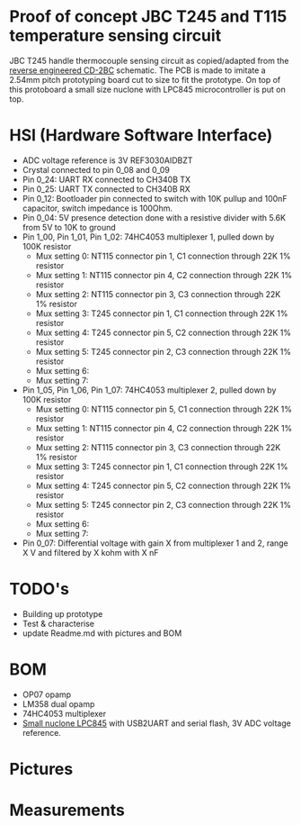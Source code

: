# Proof of concept JBC T245 and T115 temperature sensing circuit
JBC T245 handle thermocouple sensing circuit as copied/adapted from the [reverse engineered CD-2BC](https://www.eevblog.com/forum/testgear/jbc-soldering-station-cd-2bc-complete-schematic-analysis/) schematic. The PCB is made to imitate a 2.54mm pitch prototyping board cut to size to fit the prototype. On top of this protoboard a small size nuclone with LPC845 microcontroller is put on top.
# HSI (Hardware Software Interface)
* ADC voltage reference is 3V REF3030AIDBZT
* Crystal connected to pin 0_08 and 0_09
* Pin 0_24: UART RX connected to CH340B TX
* Pin 0_25: UART TX connected to CH340B RX
* Pin 0_12: Bootloader pin connected to switch with 10K pullup and 100nF capacitor, switch impedance is 100Ohm.
* Pin 0_04: 5V presence detection done with a resistive divider with 5.6K from 5V to 10K to ground
* Pin 1_00, Pin 1_01, Pin 1_02: 74HC4053 multiplexer 1, pulled down by 100K resistor
  * Mux setting 0: NT115 connector pin 1, C1 connection through 22K 1% resistor
  * Mux setting 1: NT115 connector pin 4, C2 connection through 22K 1% resistor
  * Mux setting 2: NT115 connector pin 3, C3 connection through 22K 1% resistor
  * Mux setting 3: T245 connector pin 1, C1 connection through 22K 1% resistor
  * Mux setting 4: T245 connector pin 5, C2 connection through 22K 1% resistor
  * Mux setting 5: T245 connector pin 2, C3 connection through 22K 1% resistor
  * Mux setting 6:
  * Mux setting 7:
* Pin 1_05, Pin 1_06, Pin 1_07: 74HC4053 multiplexer 2, pulled down by 100K resistor
  * Mux setting 0: NT115 connector pin 5, C1 connection through 22K 1% resistor
  * Mux setting 1: NT115 connector pin 4, C2 connection through 22K 1% resistor
  * Mux setting 2: NT115 connector pin 3, C3 connection through 22K 1% resistor
  * Mux setting 3: T245 connector pin 1, C1 connection through 22K 1% resistor
  * Mux setting 4: T245 connector pin 5, C2 connection through 22K 1% resistor
  * Mux setting 5: T245 connector pin 2, C3 connection through 22K 1% resistor
  * Mux setting 6:
  * Mux setting 7:
* Pin 0_07: Differential voltage with gain X from multiplexer 1 and 2, range X V and filtered by X kohm with X nF
# TODO's
* Building up prototype
* Test & characterise
* update Readme.md with pictures and BOM
# BOM
* OP07 opamp
* LM358 dual opamp
* 74HC4053 multiplexer
* [Small nuclone LPC845](https://github.com/Squantor/squantorDevelBoards/tree/master/electronics/nuclone_LPC845M301BD48_small) with USB2UART and serial flash, 3V ADC voltage reference.
# Pictures
# Measurements
